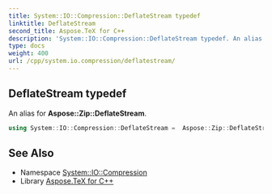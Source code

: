 ```yaml
---
title: System::IO::Compression::DeflateStream typedef
linktitle: DeflateStream
second_title: Aspose.TeX for C++
description: 'System::IO::Compression::DeflateStream typedef. An alias for Aspose::Zip::DeflateStream in C++.'
type: docs
weight: 400
url: /cpp/system.io.compression/deflatestream/
---
```

## DeflateStream typedef


An alias for **Aspose::Zip::DeflateStream**.

```cpp
using System::IO::Compression::DeflateStream =  Aspose::Zip::DeflateStream
```

## See Also

* Namespace [System::IO::Compression](../)
* Library [Aspose.TeX for C++](../../)
